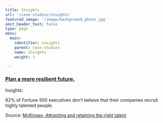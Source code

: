 ```yaml
---
title: Insights
url: '/case-studies/insights'
featured_image: '/image/background_photo.jpg'
omit_header_text: false
type: page
menu:
  main:
    identifier: insights
    parent: case-studies
    name: Insights
    weight: 1

---
```


### [Plan a more resilient future.](https://www.rework-space.com/case-studies/insights#h.ivdhccpftxz2)

Insights:

82% of Fortune 500 executives don’t believe that their companies recruit highly talented people.

Source: [McKinsey, Attracting and retaining the right talent](https://www.google.com/url?q=https%3A%2F%2Fwww.mckinsey.com%2Fbusiness-functions%2Forganization%2Four-insights%2Fattracting-and-retaining-the-right-talent&sa=D&sntz=1&usg=AOvVaw24fjIPcfgKEnrWb1PyR7E3)
